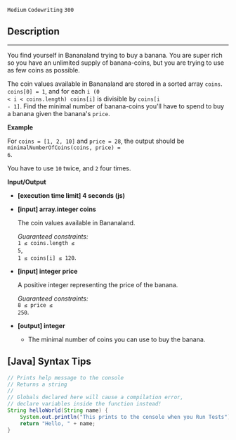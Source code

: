 `Medium`	`Codewriting` 	`300`

## Description

---

You find yourself in Bananaland trying to buy a banana. You are super rich so you have an unlimited supply of banana-coins, but you are trying to use as few coins as possible.

The coin values available in Bananaland are stored in a sorted array <code>coins</code>. <code>coins[0] = 1</code>, and for each <code>i (0 < i < coins.length) coins[i]</code> is divisible by <code>coins[i - 1]</code>. Find the minimal number of banana-coins you'll have to spend to buy a banana given the banana's <code>price</code>.

**Example**

For <code>coins = [1, 2, 10]</code> and <code>price = 28</code>, the output should be
<code>minimalNumberOfCoins(coins, price) = 6</code>.

You have to use <code>10</code> twice, and <code>2</code> four times.

**Input/Output**

- **[execution time limit] 4 seconds (js)**

- **[input] array.integer coins**

  The coin values available in Bananaland.<br>

  _Guaranteed constraints:_<br>
  <code>1 ≤ coins.length ≤ 5</code>,<br> <code>1 ≤ coins[i] ≤ 120</code>.

- **[input] integer price**

  A positive integer representing the price of the banana.<br>

  _Guaranteed constraints:_<br>
  <code>8 ≤ price ≤ 250</code>.

- **[output] integer**
  - The minimal number of coins you can use to buy the banana.

## [Java] Syntax Tips

``` java
// Prints help message to the console
// Returns a string
// 
// Globals declared here will cause a compilation error,
// declare variables inside the function instead!
String helloWorld(String name) {
    System.out.println("This prints to the console when you Run Tests");
    return "Hello, " + name;
}
```

